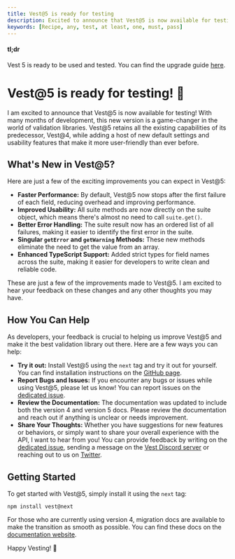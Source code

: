 ```yaml
---
title: Vest@5 is ready for testing
description: Excited to announce that Vest@5 is now available for testing!
keywords: [Recipe, any, test, at least, one, must, pass]
---
```


#### tl;dr

Vest 5 is ready to be used and tested. You can find the upgrade guide [here](/docs/next/upgrade_guide).

# Vest@5 is ready for testing! 🎉

I am excited to announce that Vest@5 is now available for testing! With many months of development, this new version is a game-changer in the world of validation libraries. Vest@5 retains all the existing capabilities of its predecessor, Vest@4, while adding a host of new default settings and usability features that make it more user-friendly than ever before.

## What's New in Vest@5?

Here are just a few of the exciting improvements you can expect in Vest@5:

- **Faster Performance:** By default, Vest@5 now stops after the first failure of each field, reducing overhead and improving performance.
- **Improved Usability:** All suite methods are now directly on the suite object, which means there's almost no need to call `suite.get()`.
- **Better Error Handling:** The suite result now has an ordered list of all failures, making it easier to identify the first error in the suite.
- **Singular `getError` and `getWarning` Methods:** These new methods eliminate the need to get the value from an array.
- **Enhanced TypeScript Support:** Added strict types for field names across the suite, making it easier for developers to write clean and reliable code.

These are just a few of the improvements made to Vest@5. I am excited to hear your feedback on these changes and any other thoughts you may have.

## How You Can Help

As developers, your feedback is crucial to helping us improve Vest@5 and make it the best validation library out there. Here are a few ways you can help:

- **Try it out:** Install Vest@5 using the `next` tag and try it out for yourself. You can find installation instructions on the [GitHub page](https://github.com/ealush/vest).
- **Report Bugs and Issues:** If you encounter any bugs or issues while using Vest@5, please let us know! You can report issues on the [dedicated issue](https://github.com/ealush/vest/issues/1018).
- **Review the Documentation:** The documentation was updated to include both the version 4 and version 5 docs. Please review the documentation and reach out if anything is unclear or needs improvement.
- **Share Your Thoughts:** Whether you have suggestions for new features or behaviors, or simply want to share your overall experience with the API, I want to hear from you! You can provide feedback by writing on the [dedicated issue](https://github.com/ealush/vest/issues/1018), sending a message on the [Vest Discord server](https://discord.com/invite/WmADZpJnSe) or reaching out to us on [Twitter](https://twitter.com/vestjs).

## Getting Started

To get started with Vest@5, simply install it using the `next` tag:

```
npm install vest@next
```

For those who are currently using version 4, migration docs are available to make the transition as smooth as possible. You can find these docs on the [documentation website](/docs/next/upgrade_guide).

Happy Vesting! 🚀
